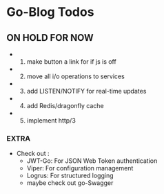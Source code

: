 # Go-Blog Todos

## ON HOLD FOR NOW

- 1. make button a link for if js is off
- 2. move all i/o operations to services
- 3. add LISTEN/NOTIFY for real-time updates
- 4. add Redis/dragonfly cache
- 5. implement http/3

### EXTRA

- Check out :
  - JWT-Go: For JSON Web Token authentication
  - Viper: For configuration management
  - Logrus: For structured logging
  - maybe check out go-Swagger
<!---->
